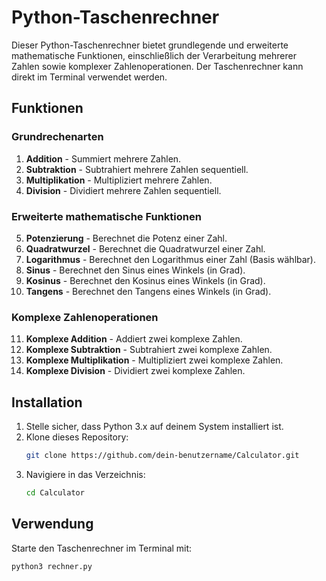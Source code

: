 # Python-Taschenrechner

Dieser Python-Taschenrechner bietet grundlegende und erweiterte mathematische Funktionen, einschließlich der Verarbeitung mehrerer Zahlen sowie komplexer Zahlenoperationen. Der Taschenrechner kann direkt im Terminal verwendet werden.

## Funktionen

### Grundrechenarten

1. **Addition** - Summiert mehrere Zahlen.
2. **Subtraktion** - Subtrahiert mehrere Zahlen sequentiell.
3. **Multiplikation** - Multipliziert mehrere Zahlen.
4. **Division** - Dividiert mehrere Zahlen sequentiell.

### Erweiterte mathematische Funktionen

5. **Potenzierung** - Berechnet die Potenz einer Zahl.
6. **Quadratwurzel** - Berechnet die Quadratwurzel einer Zahl.
7. **Logarithmus** - Berechnet den Logarithmus einer Zahl (Basis wählbar).
8. **Sinus** - Berechnet den Sinus eines Winkels (in Grad).
9. **Kosinus** - Berechnet den Kosinus eines Winkels (in Grad).
10. **Tangens** - Berechnet den Tangens eines Winkels (in Grad).

### Komplexe Zahlenoperationen

11. **Komplexe Addition** - Addiert zwei komplexe Zahlen.
12. **Komplexe Subtraktion** - Subtrahiert zwei komplexe Zahlen.
13. **Komplexe Multiplikation** - Multipliziert zwei komplexe Zahlen.
14. **Komplexe Division** - Dividiert zwei komplexe Zahlen.

## Installation

1. Stelle sicher, dass Python 3.x auf deinem System installiert ist.
2. Klone dieses Repository:
    ```bash
    git clone https://github.com/dein-benutzername/Calculator.git
    ```
3. Navigiere in das Verzeichnis:
    ```bash
    cd Calculator
    ```

## Verwendung

Starte den Taschenrechner im Terminal mit:
```bash
python3 rechner.py
